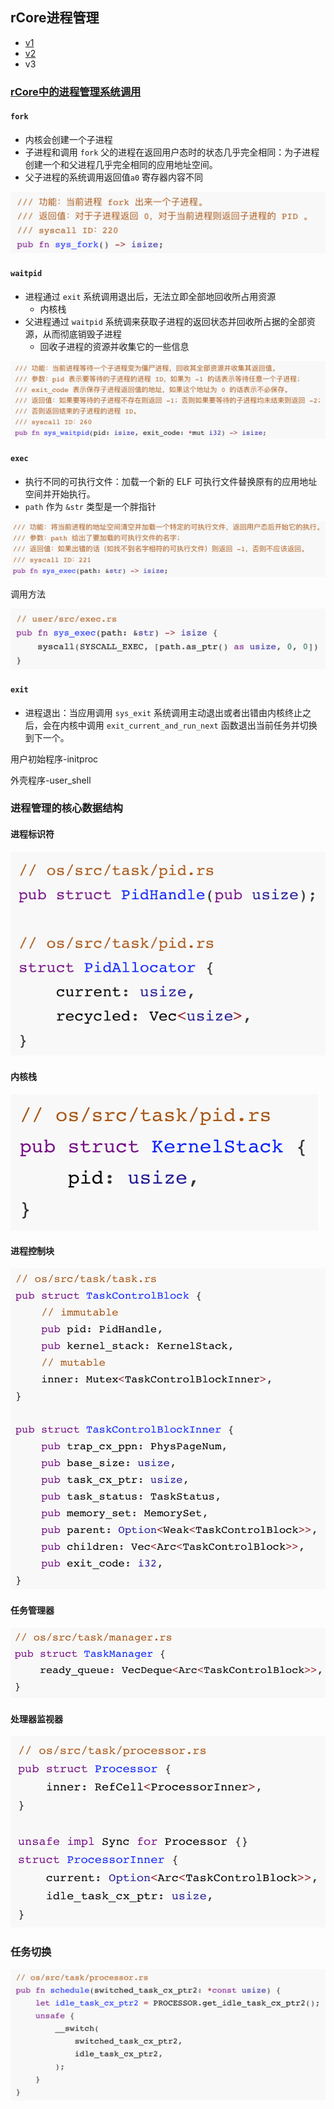 ## rCore进程管理

* [v1](https://github.com/LearningOS/os-lectures/blob/d3a86df7dd85020cc35dacebd4f438619d25355b/lecture10/slide-10-02.md)
* [v2](https://github.com/LearningOS/os-lectures/blob/e096bea06a5b054aa9b87ffde6373c0a4cb3cda7/lecture10/slide-10-02.md)
* v3

### [rCore中的进程管理系统调用](https://rcore-os.github.io/rCore-Tutorial-Book-v3/chapter5/1process.html#id4)

#### `fork`

* 内核会创建一个子进程
* 子进程和调用 `fork` 父的进程在返回用户态时的状态几乎完全相同：为子进程创建一个和父进程几乎完全相同的应用地址空间。
* 父子进程的系统调用返回值`a0` 寄存器内容不同

![fork](figs/fork.png)

#### `waitpid`

* 进程通过 `exit` 系统调用退出后，无法立即全部地回收所占用资源
  * 内核栈
* 父进程通过 `waitpid` 系统调来获取子进程的返回状态并回收所占据的全部资源，从而彻底销毁子进程
  * 回收子进程的资源并收集它的一些信息

![waitpid](figs/waitpid.png)

#### `exec`

* 执行不同的可执行文件：加载一个新的 ELF 可执行文件替换原有的应用地址空间并开始执行。
* `path` 作为 `&str` 类型是一个胖指针

![exec](figs/exec.png)

调用方法

![exec-call](figs/exec-call.png)

#### `exit`

* 进程退出：当应用调用 `sys_exit` 系统调用主动退出或者出错由内核终止之后，会在内核中调用 `exit_current_and_run_next` 函数退出当前任务并切换到下一个。

用户初始程序-initproc

外壳程序-user_shell

### 进程管理的核心数据结构

#### 进程标识符

![pid](figs/pid.png)

#### 内核栈

![kernelstack](figs/kernelstack.png)

#### 进程控制块

![PCB](figs/PCB.png)

#### 任务管理器

![task](figs/task.png)

#### 处理器监视器

![processor](figs/processor.png)


### 任务切换

![scheduler](figs/scheduler.png)
